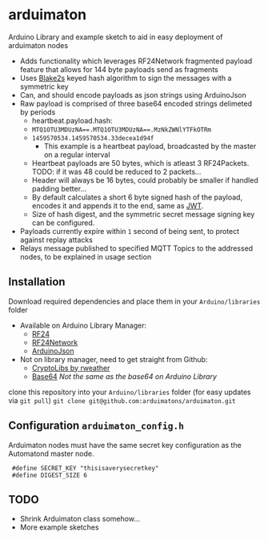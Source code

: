 # arduimaton
Arduino Library and example sketch to aid in easy deployment of arduimaton nodes

- Adds functionality which leverages RF24Network fragmented payload feature that allows for 144 byte payloads send as fragments
- Uses [Blake2s](https://blake2.net/) keyed hash algorithm to sign the messages with a symmetric key
- Can, and should encode payloads as json strings using ArduinoJson
- Raw payload is comprised of three base64 encoded strings delimeted by periods
    - heartbeat.payload.hash:
    - `MTQ1OTU3MDUzNA==.MTQ1OTU3MDUzNA==.MzNkZWNlYTFkOTRm`
    - `1459570534.1459570534.33decea1d94f` 
        - This example is a heartbeat payload, broadcasted by the master on a regular interval
    - Heartbeat payloads are 50 bytes, which is atleast 3 RF24Packets. TODO: if it was 48 could be reduced to 2 packets... 
    - Header will always be 16 bytes, could probably be smaller if handled padding better...
    - By default calculates a short 6 byte signed hash of the payload, encodes it and appends it to the end, same as [JWT](http://jwt.io/).
    - Size of hash digest, and the symmetric secret message signing key can be configured.
- Payloads currently expire within `1` second of being sent, to protect against replay attacks
- Relays message published to specified MQTT Topics to the addressed nodes, to be explained in usage section

## Installation
Download required dependencies and place them in your `Arduino/libraries` folder

- Available on Arduino Library Manager:
    - [RF24](https://github.com/TMRh20/RF24)
    - [RF24Network](https://github.com/TMRh20/RF24Network)
    - [ArduinoJson](https://github.com/bblanchon/ArduinoJson)
- Not on library manager, need to get straight from Github:
    - [CryptoLibs by rweather](https://github.com/rweather/arduinolibs)
    - [Base64](https://github.com/adamvr/arduino-base64) 
      *Not the same as the base64 on Arduino Library*

clone this repository into your `Arduino/libraries` folder (for easy updates via `git pull`)
`git clone git@github.com:arduimatons/arduimaton.git`

## Configuration `arduimaton_config.h`
Arduimaton nodes must have the same secret key configuration as the Automatond master node.
```
 #define SECRET_KEY "thisisaverysecretkey"
 #define DIGEST_SIZE 6
```

## TODO
- Shrink Arduimaton class somehow... 
- More example sketches
